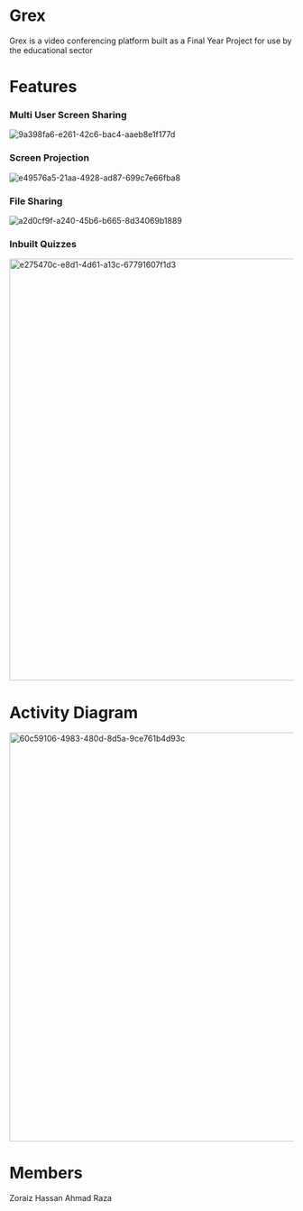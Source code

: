 # Grex
Grex is a video conferencing platform built as a Final Year Project for use by the educational sector

# Features

### Multi User Screen Sharing
![9a398fa6-e261-42c6-bac4-aaeb8e1f177d](https://github.com/user-attachments/assets/b8dd31d6-a180-4a55-a03e-5351cc90da8d)

### Screen Projection
![e49576a5-21aa-4928-ad87-699c7e66fba8](https://github.com/user-attachments/assets/354dbd9d-8c3e-4f11-a930-7972a9207c6a)

### File Sharing
![a2d0cf9f-a240-45b6-b665-8d34069b1889](https://github.com/user-attachments/assets/6d3661cb-9175-468e-b8c7-a3bb87288ff4)

### Inbuilt Quizzes
<img width="731" height="748" alt="e275470c-e8d1-4d61-a13c-67791607f1d3" src="https://github.com/user-attachments/assets/614005ed-f0d2-434a-ab2c-ed4f61177fe5" />

# Activity Diagram
<img width="568" height="725" alt="60c59106-4983-480d-8d5a-9ce761b4d93c" src="https://github.com/user-attachments/assets/a06f2fbb-f33c-4792-89f7-bd7ebe9a7780" />

# Members
Zoraiz Hassan
Ahmad Raza
